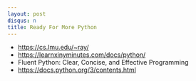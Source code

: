 ```yaml
---
layout: post
disqus: n
title: Ready For More Python
---
```

- https://cs.lmu.edu/~ray/
- https://learnxinyminutes.com/docs/python/
- Fluent Python: Clear, Concise, and Effective Programming
- https://docs.python.org/3/contents.html
